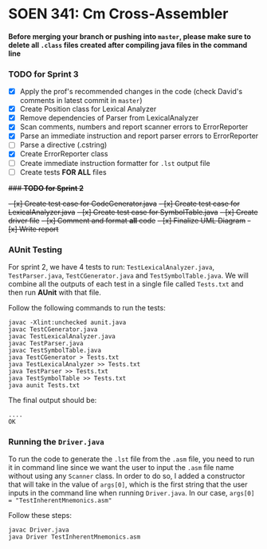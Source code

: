 
# SOEN 341: Cm Cross-Assembler

#### Before merging your branch or pushing into `master`, please make sure to delete all `.class` files created after compiling java files in the command line

### **TODO for Sprint 3**

- [x] Apply the prof's recommended changes in the code (check David's comments in latest commit in `master`)
- [x] Create Position class for Lexical Analyzer
- [x] Remove dependencies of Parser from LexicalAnalyzer
- [x] Scan comments, numbers and report scanner errors to ErrorReporter
- [x] Parse an immediate instruction and report parser errors to ErrorReporter
- [ ] Parse a directive (.cstring)
- [x] Create ErrorReporter class
- [ ] Create immediate instruction formatter for `.lst` output file
- [ ] Create tests **FOR ALL** files

~~### **TODO for Sprint 2**~~

~~- [x]  Create test case for CodeGenerator.java~~
~~- [x]  Create test case for LexicalAnalyzer.java~~
~~- [x]  Create test case for SymbolTable.java~~
~~- [x] Create driver file~~
~~- [x] Comment and format **all** code~~
~~- [x] Finalize UML Diagram~~
~~- [x] Write report~~


### **AUnit Testing**  

For sprint 2, we have 4 tests to run: `TestLexicalAnalyzer.java`, `TestParser.java`, `TestCGenerator.java` and `TestSymbolTable.java`.
We will combine all the outputs of each test in a single file called `Tests.txt` and then run **AUnit** with that file.

Follow the following commands to run the tests: 

```
javac -Xlint:unchecked aunit.java
javac TestCGenerator.java
javac TestLexicalAnalyzer.java 
javac TestParser.java 
javac TestSymbolTable.java 
java TestCGenerator > Tests.txt
java TestLexicalAnalyzer >> Tests.txt 
java TestParser >> Tests.txt 
java TestSymbolTable >> Tests.txt
java aunit Tests.txt
```

The final output should be:

```
....
OK
```

### Running the `Driver.java`
To run the code to generate the `.lst` file from the `.asm` file, you need to run it in command line since we want the user to input the `.asm` file name
without using any `Scanner` class. In order to do so, I added a constructor that will take in the value of `args[0]`, which is the first string that the user inputs in the command line when running `Driver.java`. In our case, `args[0] = "TestInherentMnemonics.asm"`

Follow these steps:

```
javac Driver.java
java Driver TestInherentMnemonics.asm
```
